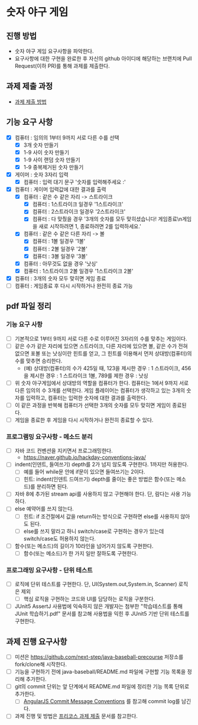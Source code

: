 # 숫자 야구 게임
## 진행 방법
* 숫자 야구 게임 요구사항을 파악한다.
* 요구사항에 대한 구현을 완료한 후 자신의 github 아이디에 해당하는 브랜치에 Pull Request(이하 PR)를 통해 과제를 제출한다.

## 과제 제출 과정
* [과제 제출 방법](https://github.com/next-step/nextstep-docs/tree/master/precourse)

## 기능 요구 사항

- [X] 컴퓨터 : 임의의 1부터 9까지 서로 다른 수를 선택
	- [X] 3개 숫자 만들기 
	- [X] 1-9 사이 숫자 만들기 
	- [X] 1-9 사이 랜덤 숫자 만들기
	- [X] 1-9 중복제거된 숫자 만들기 
- [X] 게이머 : 숫자 3자리 입력
    - [X] 컴퓨터 : 입력 대기 문구 '숫자를 입력해주세요 :'
- [X] 컴퓨터 : 게이머 입력값에 대한 결과를 출력 
	- [X] 컴퓨터 : 같은 수 같은 자리 -> 스트라이크 
	    - [X] 컴퓨터 : 1스트라이크 일경우 '1스트라이크'
	    - [X] 컴퓨터 : 2스트라이크 일경우 '2스트라이크'
	    - [X] 컴퓨터 : 다 맞췄을 경우 '3개의 숫자를 모두 맞히셨습니다! 게임종료\n게임을 새로 시작하려면 1, 종료하려면 2를 입력하세요.' 
	- [X] 컴퓨터 : 같은 수 같은 다른 자리 -> 볼 
	    - [X] 컴퓨터 : 1볼 일경우 '1볼'
	    - [X] 컴퓨터 : 2볼 일경우 '2볼'
	    - [X] 컴퓨터 : 3볼 일경우 '3볼'
	- [X] 컴퓨터 : 아무것도 없을 경우 '낫싱' 
	- [X] 컴퓨터 : 1스트라이크 2볼 일경우 '1스트라이크 2볼' 
- [X] 컴퓨터 : 3개의 숫자 모두 맞히면 게임 종료 
- [ ] 컴퓨터 : 게임종료 후 다시 시작하거나 완전히 종료 가능

## pdf 파일 정리

### 기능 요구 사항

- [ ] 기본적으로 1부터 9까지 서로 다른 수로 이루어진 3자리의 수를 맞추는 게임이다.
- [ ] 같은 수가 같은 자리에 있으면 스트라이크, 다른 자리에 있으면 볼, 같은 수가 전혀 없으면 포볼 또는 낫싱이란 힌트를 얻고, 그 힌트를 이용해서 먼저 상대방(컴퓨터)의 수를 맞추면 승리한다.
    - (예) 상대방(컴퓨터)의 수가 425일 때, 123을 제시한 경우 : 1 스트라이크, 456을 제시한 경우 : 1 스트라이크 1볼, 789를 제한 경우 : 낫싱
- [ ] 위 숫자 야구게임에서 상대방의 역할을 컴퓨터가 한다. 컴퓨터는 1에서 9까지 서로 다른 임의의 수 3개를 선택한다. 게임 플레이어는 컴퓨터가 생각하고 있는 3개의 숫자를 입력하고, 컴퓨터는 입력한 숫자에 대한 결과를 출력한다.
- [ ] 이 같은 과정을 반복해 컴퓨터가 선택한 3개의 숫자를 모두 맞히면 게임이 종료된다.
- [ ] 게임을 종료한 후 게임을 다시 시작하거나 완전히 종료할 수 있다. 

### 프로그램밍 요구사항 - 메소드 분리
- [ ] 자바 코드 컨벤션을 지키면서 프로그래밍한다.
    - https://naver.github.io/hackday-conventions-java/ 
- [ ] indent(인덴트, 들여쓰기) depth를 2가 넘지 않도록 구현한다. 1까지만 허용한다.
    - [ ] 예를 들어 while문 안에 if문이 있으면 들여쓰기는 2이다.
    - [ ] 힌트: indent(인덴트 드여쓰기) depth를 줄이는 좋은 방법은 함수(또는 메소드)를 분리하면 된다.
- [ ] 자바 8에 추가된 stream api를 사용하지 않고 구현해야 한다. 단, 람다는 사용 가능하다.
- [ ] else 예약어를 쓰지 않는다.
    - [ ] 힌트: if 조건절에서 값을 return하는 방식으로 구현하면 else를 사용하지 않아도 된다.
    - [ ] else를 쓰지 말라고 하니 switch/case로 구현하는 경우가 있는데 switch/case도 허용하지 않는다.
- [ ] 함수(또는 메소드)의 길이가 10라인을 넘어가지 않도록 구현한다.
    - [ ] 함수(또는 메소드)가 한 가지 일만 잘하도록 구현한다.

### 프로그래밍 요구사항 - 단위 테스트

- [ ] 로직에 단위 테스트를 구현한다. 단, UI(System.out,System.in, Scanner) 로직은 제외
    - [ ] 핵심 로직을 구현하는 코드와 UI를 담당하는 로직을 구분한다.
- [ ] JUnit5 AssertJ 사용법에 익숙하지 않은 개발자는 첨부한 "학습테스트를 통해 JUnit 학습하기.pdf" 문서를 참고해 사용법을 익힌 후 JUnit5 기반 단위 테스트를 구현한다. 

## 과제 진행 요구사항

- [ ] 미션은 https://github.com/next-step/java-baseball-precourse 저장소를 fork/clone해 시작한다.
- [ ] 기능을 구현하기 전에 java-baseball/README.md 파일에 구현할 기능 목록을 정리해 추가한다.
- [ ] git의 commit 단위는 앞 단계에서 README.md 파일에 정리한 기능 목록 단위로 추가한다.
    - [ ] [AngularJS Commit Message Conventions](https://gist.github.com/stephenparish/9941e89d80e2bc58a153) 를 참고해 commit log를 남긴다. 
- [ ] 과제 진행 및 방법은 [프리코스 과제 제출](https://github.com/next-step/nextstep-docs/tree/master/precourse) 문서를 참고한다.

